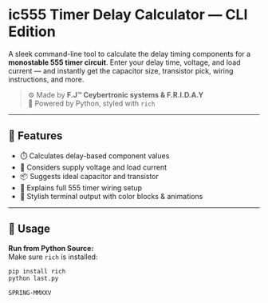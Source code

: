 # ic555 Timer Delay Calculator — CLI Edition

A sleek command-line tool to calculate the delay timing components for a **monostable 555 timer circuit**. Enter your delay time, voltage, and load current — and instantly get the capacitor size, transistor pick, wiring instructions, and more.

> ⚙️ Made by **F.J™ Ceybertronic systems & F.R.I.D.A.Y**  
> 🧪 Powered by Python, styled with `rich`

---

## 🚀 Features

- ⏱️ Calculates delay-based component values
- 🔋 Considers supply voltage and load current
- 📦 Suggests ideal capacitor and transistor
- 🧠 Explains full 555 timer wiring setup
- 🎨 Stylish terminal output with color blocks & animations

---

## 🧰 Usage

**Run from Python Source:**  
Make sure `rich` is installed:

```bash
pip install rich
python last.py

SPRING-MMXXV
